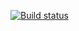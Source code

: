 [![Build status](https://ci.appveyor.com/api/projects/status/0ey3v2u9lrmw4mp1?svg=true)](https://ci.appveyor.com/project/Tatiana-Zenina/postmanecho)